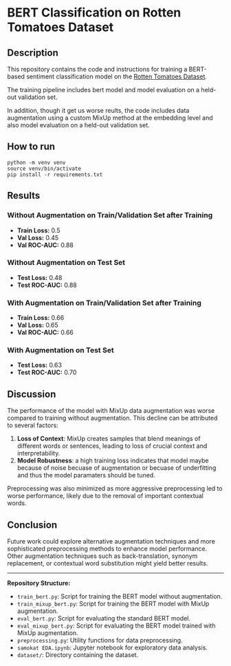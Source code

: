 # BERT Classification on Rotten Tomatoes Dataset

## Description

This repository contains the code and instructions for training a BERT-based sentiment classification model on the [Rotten Tomatoes Dataset](https://huggingface.co/datasets/rotten_tomatoes).

The training pipeline includes bert model and model evaluation on a held-out validation set. 
 
In addition, though it get us worse reults, the code includes data augmentation using a custom MixUp method at the embedding level and also model evaluation on a held-out validation set.

## How to run

```
python -m venv venv
source venv/bin/activate
pip install -r requirements.txt
```

## Results

### Without Augmentation on Train/Validation Set after Training
- **Train Loss:** 0.5
- **Val Loss:** 0.45
- **Val ROC-AUC:** 0.88

### Without Augmentation on Test Set
- **Test Loss:** 0.48
- **Test ROC-AUC:** 0.88

### With Augmentation on Train/Validation Set after Training
- **Train Loss:** 0.66
- **Val Loss:** 0.65
- **Val ROC-AUC:** 0.66

### With Augmentation on Test Set
- **Test Loss:** 0.63
- **Test ROC-AUC:** 0.70


## Discussion

The performance of the model with MixUp data augmentation was worse compared to training without augmentation. This decline can be attributed to several factors:

1. **Loss of Context**: MixUp creates samples that blend meanings of different words or sentences, leading to loss of crucial context and interpretability.
2. **Model Robustness**: a high training loss indicates that model maybe because of noise becuase of augmentation or becuase of underfitting and thus the model paramaters should be tuned.

Preprocessing was also minimized as more aggressive preprocessing led to worse performance, likely due to the removal of important contextual words.

## Conclusion
Future work could explore alternative augmentation techniques and more sophisticated preprocessing methods to enhance model performance. Other augmentation techniques such as back-translation, synonym replacement, or contextual word substitution might yield better results.

---

**Repository Structure:**

- `train_bert.py`: Script for training the BERT model without augmentation.
- `train_mixup_bert.py`: Script for training the BERT model with MixUp augmentation.
- `eval_bert.py`: Script for evaluating the standard BERT model.
- `eval_mixup_bert.py`: Script for evaluating the BERT model trained with MixUp augmentation.
- `preprocessing.py`: Utility functions for data preprocessing.
- `samokat EDA.ipynb`: Jupyter notebook for exploratory data analysis.
- `dataset/`: Directory containing the dataset.
